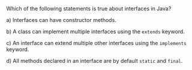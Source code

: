 Which of the following statements is true about interfaces in Java?

a) Interfaces can have constructor methods.

b) A class can implement multiple interfaces using the `extends` keyword.

c) An interface can extend multiple other interfaces using the `implements` keyword.

d) All methods declared in an interface are by default `static` and `final`.
